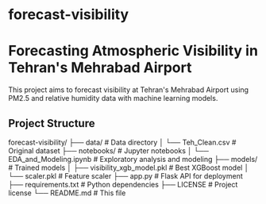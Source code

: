# forecast-visibility
# Forecasting Atmospheric Visibility in Tehran's Mehrabad Airport

This project aims to forecast visibility at Tehran's Mehrabad Airport using PM2.5 and relative humidity data with machine learning models.

## Project Structure
forecast-visibility/
├── data/ # Data directory
│ └── Teh_Clean.csv # Original dataset
├── notebooks/ # Jupyter notebooks
│ └── EDA_and_Modeling.ipynb # Exploratory analysis and modeling
├── models/ # Trained models
│ ├── visibility_xgb_model.pkl # Best XGBoost model
│ └── scaler.pkl # Feature scaler
├── app.py # Flask API for deployment
├── requirements.txt # Python dependencies
├── LICENSE # Project license
└── README.md # This file
